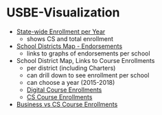 # USBE-Visualization

- [State-wide Enrollment per Year](https://snychka.github.io/USBE-Visualization/StateWideEnrollment)
  - shows CS and total enrollment
- [School Districts Map - Endorsements](https://snychka.github.io/USBE-Visualization/SchoolDistrictMap-Endorsements)
  - links to graphs of endorsements per school
- School District Map, Links to Course Enrollments
  - per district (including Charters)
  - can drill down to see enrollment per school
  - can choose a year (2015-2018)
  - [Digital Course Enrollments](https://snychka.github.io/USBE-Visualization/SchoolDistrictMap-Courses)
  - [CS Course Enrollments](https://snychka.github.io/USBE-Visualization/SchoolDistrictMap-Courses-CS)
- [Business vs CS Course Enrollments](https://snychka.github.io/USBE-Visualization/BusinessVsCSCourseEnrollment/)


